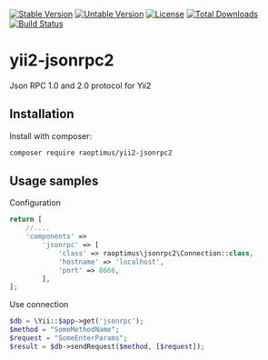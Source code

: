[![Stable Version](https://poser.pugx.org/raoptimus/yii2-jsonrpc2/v/stable)](https://packagist.org/packages/raoptimus/yii2-jsonrpc2)
[![Untable Version](https://poser.pugx.org/raoptimus/yii2-jsonrpc2/v/unstable)](https://packagist.org/packages/raoptimus/yii2-jsonrpc2)
[![License](https://poser.pugx.org/raoptimus/yii2-jsonrpc2/license)](https://packagist.org/packages/raoptimus/yii2-jsonrpc2)
[![Total Downloads](https://poser.pugx.org/raoptimus/yii2-jsonrpc2/downloads)](https://packagist.org/packages/raoptimus/yii2-jsonrpc2)
[![Build Status](https://travis-ci.com/raoptimus/yii2-jsonrpc2.svg?branch=master)](https://travis-ci.com/raoptimus/yii2-jsonrpc2)

# yii2-jsonrpc2
Json RPC 1.0 and 2.0 protocol for Yii2

## Installation

Install with composer:

```bash
composer require raoptimus/yii2-jsonrpc2
```

## Usage samples

Configuration

```php
return [
    //....
    'components' => 
		'jsonrpc' => [
			'class' => raoptimus\jsonrpc2\Connection::class,
			'hostname' => 'localhost',
			'port' => 8666,
		],
];
```

Use connection

```php
$db = \Yii::$app->get('jsonrpc');
$method = "SomeMethodName";
$request = "SomeEnterParams";
$result = $db->sendRequest($method, [$request]);
```
